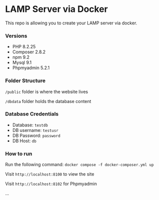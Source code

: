 # LAMP Server via Docker
This repo is allowing you to create your LAMP server via docker.

### Versions 
- PHP 8.2.25
- Composer 2.8.2
- npm 9.2
- Mysql 9.1
- Phpmyadmin 5.2.1

### Folder Structure
`/public` folder is where the website lives

`/dbdata` folder holds the database content

### Database Credentials
- Database: `testdb` 
- DB username: `testusr` 
- DB Password: `password` 
- DB Host: `db`

### How to run
Run the following command:
`docker compose -f docker-composer.yml up`

Visit `http://localhost:8100` to view the site

Visit `http://localhost:8102` for Phpmyadmin

...